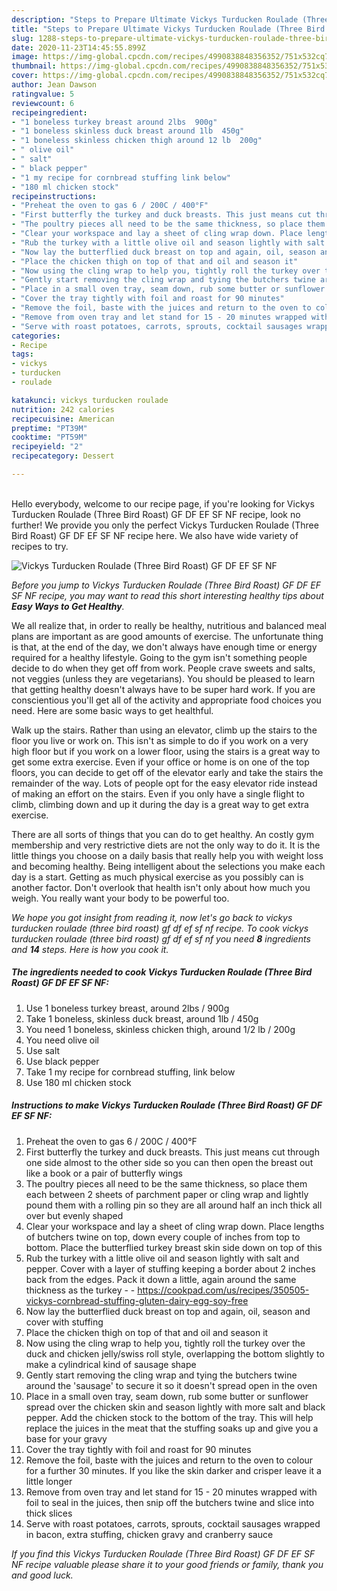 ```yaml
---
description: "Steps to Prepare Ultimate Vickys Turducken Roulade (Three Bird Roast) GF DF EF SF NF"
title: "Steps to Prepare Ultimate Vickys Turducken Roulade (Three Bird Roast) GF DF EF SF NF"
slug: 1288-steps-to-prepare-ultimate-vickys-turducken-roulade-three-bird-roast-gf-df-ef-sf-nf
date: 2020-11-23T14:45:55.899Z
image: https://img-global.cpcdn.com/recipes/4990838848356352/751x532cq70/vickys-turducken-roulade-three-bird-roast-gf-df-ef-sf-nf-recipe-main-photo.jpg
thumbnail: https://img-global.cpcdn.com/recipes/4990838848356352/751x532cq70/vickys-turducken-roulade-three-bird-roast-gf-df-ef-sf-nf-recipe-main-photo.jpg
cover: https://img-global.cpcdn.com/recipes/4990838848356352/751x532cq70/vickys-turducken-roulade-three-bird-roast-gf-df-ef-sf-nf-recipe-main-photo.jpg
author: Jean Dawson
ratingvalue: 5
reviewcount: 6
recipeingredient:
- "1 boneless turkey breast around 2lbs  900g"
- "1 boneless skinless duck breast around 1lb  450g"
- "1 boneless skinless chicken thigh around 12 lb  200g"
- " olive oil"
- " salt"
- " black pepper"
- "1 my recipe for cornbread stuffing link below"
- "180 ml chicken stock"
recipeinstructions:
- "Preheat the oven to gas 6 / 200C / 400°F"
- "First butterfly the turkey and duck breasts. This just means cut through one side almost to the other side so you can then open the breast out like a book or a pair of butterfly wings"
- "The poultry pieces all need to be the same thickness, so place them each between 2 sheets of parchment paper or cling wrap and lightly pound them with a rolling pin so they are all around half an inch thick all over but evenly shaped"
- "Clear your workspace and lay a sheet of cling wrap down. Place lengths of butchers twine on top, down every couple of inches from top to bottom. Place the butterflied turkey breast skin side down on top of this"
- "Rub the turkey with a little olive oil and season lightly with salt and pepper. Cover with a layer of stuffing keeping a border about 2 inches back from the edges. Pack it down a little, again around the same thickness as the turkey  https://cookpad.com/us/recipes/350505-vickys-cornbread-stuffing-gluten-dairy-egg-soy-free"
- "Now lay the butterflied duck breast on top and again, oil, season and cover with stuffing"
- "Place the chicken thigh on top of that and oil and season it"
- "Now using the cling wrap to help you, tightly roll the turkey over the duck and chicken jelly/swiss roll style, overlapping the bottom slightly to make a cylindrical kind of sausage shape"
- "Gently start removing the cling wrap and tying the butchers twine around the &#39;sausage&#39; to secure it so it doesn&#39;t spread open in the oven"
- "Place in a small oven tray, seam down, rub some butter or sunflower spread over the chicken skin and season lightly with more salt and black pepper. Add the chicken stock to the bottom of the tray. This will help replace the juices in the meat that the stuffing soaks up and give you a base for your gravy"
- "Cover the tray tightly with foil and roast for 90 minutes"
- "Remove the foil, baste with the juices and return to the oven to colour for a further 30 minutes. If you like the skin darker and crisper leave it a little longer"
- "Remove from oven tray and let stand for 15 - 20 minutes wrapped with foil to seal in the juices, then snip off the butchers twine and slice into thick slices"
- "Serve with roast potatoes, carrots, sprouts, cocktail sausages wrapped in bacon, extra stuffing, chicken gravy and cranberry sauce"
categories:
- Recipe
tags:
- vickys
- turducken
- roulade

katakunci: vickys turducken roulade 
nutrition: 242 calories
recipecuisine: American
preptime: "PT39M"
cooktime: "PT59M"
recipeyield: "2"
recipecategory: Dessert

---
```

<br>
Hello everybody, welcome to our recipe page, if you're looking for Vickys Turducken Roulade (Three Bird Roast) GF DF EF SF NF recipe, look no further! We provide you only the perfect Vickys Turducken Roulade (Three Bird Roast) GF DF EF SF NF recipe here. We also have wide variety of recipes to try.
<br>


![Vickys Turducken Roulade (Three Bird Roast) GF DF EF SF NF](https://img-global.cpcdn.com/recipes/4990838848356352/751x532cq70/vickys-turducken-roulade-three-bird-roast-gf-df-ef-sf-nf-recipe-main-photo.jpg)

<i>Before you jump to Vickys Turducken Roulade (Three Bird Roast) GF DF EF SF NF recipe, you may want to read this short interesting healthy tips about <strong>Easy Ways to Get Healthy</strong>.</i>

We all realize that, in order to really be healthy, nutritious and balanced meal plans are important as are good amounts of exercise. The unfortunate thing is that, at the end of the day, we don't always have enough time or energy required for a healthy lifestyle. Going to the gym isn't something people decide to do when they get off from work. People crave sweets and salts, not veggies (unless they are vegetarians). You should be pleased to learn that getting healthy doesn't always have to be super hard work. If you are conscientious you'll get all of the activity and appropriate food choices you need. Here are some basic ways to get healthful.

Walk up the stairs. Rather than using an elevator, climb up the stairs to the floor you live or work on. This isn't as simple to do if you work on a very high floor but if you work on a lower floor, using the stairs is a great way to get some extra exercise. Even if your office or home is on one of the top floors, you can decide to get off of the elevator early and take the stairs the remainder of the way. Lots of people opt for the easy elevator ride instead of making an effort on the stairs. Even if you only have a single flight to climb, climbing down and up it during the day is a great way to get extra exercise. 

There are all sorts of things that you can do to get healthy. An costly gym membership and very restrictive diets are not the only way to do it. It is the little things you choose on a daily basis that really help you with weight loss and becoming healthy. Being intelligent about the selections you make each day is a start. Getting as much physical exercise as you possibly can is another factor. Don't overlook that health isn't only about how much you weigh. You really want your body to be powerful too. 


<i>We hope you got insight from reading it, now let's go back to vickys turducken roulade (three bird roast) gf df ef sf nf recipe. To cook vickys turducken roulade (three bird roast) gf df ef sf nf you need <strong>8</strong> ingredients and <strong>14</strong> steps. Here is how you cook it.
</i>

##### The ingredients needed to cook Vickys Turducken Roulade (Three Bird Roast) GF DF EF SF NF:

1. Use 1 boneless turkey breast, around 2lbs / 900g
1. Take 1 boneless, skinless duck breast, around 1lb / 450g
1. You need 1 boneless, skinless chicken thigh, around 1/2 lb / 200g
1. You need  olive oil
1. Use  salt
1. Use  black pepper
1. Take 1 my recipe for cornbread stuffing, link below
1. Use 180 ml chicken stock


##### Instructions to make Vickys Turducken Roulade (Three Bird Roast) GF DF EF SF NF:

1. Preheat the oven to gas 6 / 200C / 400°F
1. First butterfly the turkey and duck breasts. This just means cut through one side almost to the other side so you can then open the breast out like a book or a pair of butterfly wings
1. The poultry pieces all need to be the same thickness, so place them each between 2 sheets of parchment paper or cling wrap and lightly pound them with a rolling pin so they are all around half an inch thick all over but evenly shaped
1. Clear your workspace and lay a sheet of cling wrap down. Place lengths of butchers twine on top, down every couple of inches from top to bottom. Place the butterflied turkey breast skin side down on top of this
1. Rub the turkey with a little olive oil and season lightly with salt and pepper. Cover with a layer of stuffing keeping a border about 2 inches back from the edges. Pack it down a little, again around the same thickness as the turkey -  - https://cookpad.com/us/recipes/350505-vickys-cornbread-stuffing-gluten-dairy-egg-soy-free
1. Now lay the butterflied duck breast on top and again, oil, season and cover with stuffing
1. Place the chicken thigh on top of that and oil and season it
1. Now using the cling wrap to help you, tightly roll the turkey over the duck and chicken jelly/swiss roll style, overlapping the bottom slightly to make a cylindrical kind of sausage shape
1. Gently start removing the cling wrap and tying the butchers twine around the &#39;sausage&#39; to secure it so it doesn&#39;t spread open in the oven
1. Place in a small oven tray, seam down, rub some butter or sunflower spread over the chicken skin and season lightly with more salt and black pepper. Add the chicken stock to the bottom of the tray. This will help replace the juices in the meat that the stuffing soaks up and give you a base for your gravy
1. Cover the tray tightly with foil and roast for 90 minutes
1. Remove the foil, baste with the juices and return to the oven to colour for a further 30 minutes. If you like the skin darker and crisper leave it a little longer
1. Remove from oven tray and let stand for 15 - 20 minutes wrapped with foil to seal in the juices, then snip off the butchers twine and slice into thick slices
1. Serve with roast potatoes, carrots, sprouts, cocktail sausages wrapped in bacon, extra stuffing, chicken gravy and cranberry sauce


<i>If you find this Vickys Turducken Roulade (Three Bird Roast) GF DF EF SF NF recipe valuable please share it to your good friends or family, thank you and good luck.</i>
